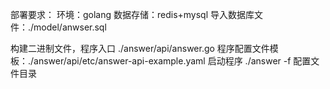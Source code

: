 部署要求：
环境：golang
数据存储：redis+mysql
导入数据库文件：./model/anwser.sql

构建二进制文件，程序入口 ./answer/api/answer.go
程序配置文件模板：./answer/api/etc/answer-api-example.yaml
启动程序 ./answer  -f 配置文件目录